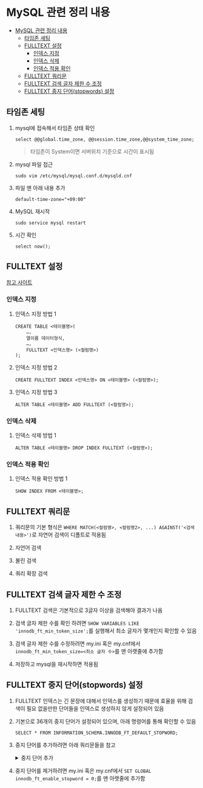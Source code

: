 # MySQL 관련 정리 내용

- [MySQL 관련 정리 내용](#mysql-관련-정리-내용)
  - [타임존 세팅](#타임존-세팅)
  - [FULLTEXT 설정](#fulltext-설정)
    - [인덱스 지정](#인덱스-지정)
    - [인덱스 삭제](#인덱스-삭제)
    - [인덱스 적용 확인](#인덱스-적용-확인)
  - [FULLTEXT 쿼리문](#fulltext-쿼리문)
  - [FULLTEXT 검색 글자 제한 수 조정](#fulltext-검색-글자-제한-수-조정)
  - [FULLTEXT 중지 단어(stopwords) 설정](#fulltext-중지-단어stopwords-설정)
  

## 타임존 세팅
1. mysql에 접속해서 타임존 상태 확인
    ```
    select @@global.time_zone, @@session.time_zone,@@system_time_zone;
    ```
    > 타임존이 System이면 서버위치 기준으로 시간이 표시됨
2. mysql 파일 접근
    ```
    sudo vim /etc/mysql/mysql.conf.d/mysqld.cnf
    ```
3. 파일 맨 아래 내용 추가
    ```
    default-time-zone="+09:00"
    ```
4. MySQL 재시작
    ```
    sudo service mysql restart
    ```
5. 시간 확인
    ```
    select now();
    ```

## FULLTEXT 설정
[참고 사이트](https://inpa.tistory.com/entry/MYSQL-%F0%9F%93%9A-%ED%92%80%ED%85%8D%EC%8A%A4%ED%8A%B8-%EC%9D%B8%EB%8D%B1%EC%8A%A4Full-Text-Index-%EC%82%AC%EC%9A%A9%EB%B2%95)
### 인덱스 지정
1. 인덱스 지정 방법 1
    ```
    CREATE TABLE <테이블명>(
        …,
        열이름 데이터형식,
        …,
        FULLTEXT <인덱스명> (<컬럼명>)
    );
    ```
2. 인덱스 지정 방법 2
    ```
    CREATE FULLTEXT INDEX <인덱스명> ON <테이블명> (<컬럼명>);
    ```
3. 인덱스 지정 방법 3
    ```
    ALTER TABLE <테이블명> ADD FULLTEXT (<컬럼명>);
    ```

### 인덱스 삭제
1. 인덱스 삭제 방법 1
   ```
   ALTER TABLE <테이블명> DROP INDEX FULLTEXT (<컬럼명>);
   ```

### 인덱스 적용 확인
1. 인덱스 적용 확인 방법 1
   ```
   SHOW INDEX FROM <테이블명>;
   ```

## FULLTEXT 쿼리문

1. 쿼리문의 기본 형식은 ``` WHERE MATCH(<컬럼명>, <컬럼명2>, ...) AGAINST('<검색내용>') ```로 자연어 검색이 디폴트로 적용됨

2. 자언어 검색
   
3. 불린 검색
   
4. 쿼리 확장 검색


## FULLTEXT 검색 글자 제한 수 조정
1. FULLTEXT 검색은 기본적으로 3글자 이상을 검색해야 결과가 나옴
   
2. 검색 글자 제한 수를 확인 하려면 ``` SHOW VARIABLES LIKE 'innodb_ft_min_token_size'; ```를 실행해서 최소 글자가 몇개인지 확인할 수 있음
   
3. 검색 글자 제한 수를 수정하려면 my.ini 혹은 my.cnf에서 ``` innodb_ft_min_token_size=<최소 글자 수> ```를 맨 아랫줄에 추가함
   
4. 저장하고 mysql을 재시작하면 적용됨


## FULLTEXT 중지 단어(stopwords) 설정
1. FULLTEXT 인덱스는 긴 문장에 대해서 인덱스를 생성하기 때문에 효율을 위해 검색이 필요 없을만한 단어들을 인덱스로 생성하지 않게 설정되어 있음
   
2. 기본으로 36개의 중지 단어가 설정되어 있으며, 아래 명령어를 통해 확인할 수 있음
   ```
   SELECT * FROM INFORMATION_SCHEMA.INNODB_FT_DEFAULT_STOPWORD;
   ```
3. 중지 단어를 추가하려면 아래 쿼리문들을 참고
    <details>
        <summary>중지 단어 추가</summary>
        
        -- 중지단어 만들기전에 만들어놓은 풀텍스트 인덱스는 삭제
        drop index idx_all on FulltextTbl ;


        -- 중지단어를 위한 테이블 만들기
        -- 테이블의 데이터는 반드시 value , 타입은 varchar -> 약속
        CREATE TABLE user_stopword (value VARCHAR(30));


        --중지 단어 만들기
        insert into user_stopword values ('그는'), ('그리고'), ('극에') ; 


        -- 중지 단어 테이블에 지금 만들 테이블을 추가하는 작업
        -- 그러면 이제 user_stopword 테이블에 들어있는 단어로는 풀텍스트 인덱스를 만들지 않게 된다
        set global innodb_ft_server_stopword_table = '디비명/user_stopword'; -- 모두 소문자


        -- 만든 테이블이 들어갔는지 확인
        show global variables like 'innodb_ft_server_stopword_table' ;


        -- 중지단어 테이블 만들었으니, 이제 다시 풀텍스트 인덱스 생성.
        create Fulltext index idx_description on FulltextTbl ( description );


        -- 그러면 중지단어에 등록한 단어를 제외한 인덱스 단어들이 생성됨 (갯수가 줄어들음)
        select word, doc_count, doc_id, position 
        from information_schema.innodb_ft_index_table ;
        
    </details>
    
4. 중지 단어를 제거하려면 my.ini 혹은 my.cnf에서 ``` SET GLOBAL innodb_ft_enable_stopword = 0; ```를 맨 아랫줄에 추가함

